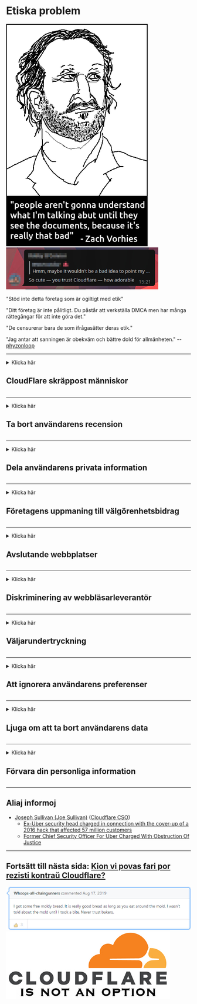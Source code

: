 # Etiska problem

![](../image/itsreallythatbad.jpg)
![](../image/telegram/c81238387627b4bfd3dcd60f56d41626.jpg)

"Stöd inte detta företag som är ogiltigt med etik"

"Ditt företag är inte pålitligt. Du påstår att verkställa DMCA men har många rättegångar för att inte göra det."

"De censurerar bara de som ifrågasätter deras etik."

"Jag antar att sanningen är obekväm och bättre dold för allmänheten."  -- [phyzonloop](https://twitter.com/phyzonloop)


---


<details>
<summary>Klicka här

## CloudFlare skräppost människor
</summary>


Cloudflare skickar skräppostmeddelanden till icke-Cloudflare-användare.

- Skicka bara e-postmeddelanden till prenumeranter som har valt
- När användaren säger "stopp", sluta sedan skicka e-post

Det är så enkelt. Men Cloudflare bryr sig inte.
Cloudflare sa att användningen av deras tjänst kan stoppa alla spammare eller angripare.
Hur kan vi stoppa Cloudflare utan att aktivera Cloudflare?


| 🖼 | 🖼 |
| --- | --- |
| ![](../image/cfspam01.jpg) | ![](../image/cfspam03.jpg) |
| ![](../image/cfspam02.jpg) | ![](../image/cfspambrittany.jpg)<br>![](../image/cfspamtwtr.jpg) |

</details>

---

<details>
<summary>Klicka här

## Ta bort användarens recension
</summary>


Cloudflare censurerar negativa recensioner.
Om du skickar anti-Cloudflare-text på Twitter har du en chans att få ett svar från Cloudflare-anställd med meddelandet "Nej, det är inte".
Om du publicerar en negativ recension på någon granskningswebbplats kommer de att försöka censurera den.


| 🖼 | 🖼 |
| --- | --- |
| ![](../image/cfcenrev_01.jpg)<br>![](../image/cfcenrev_02.jpg) | ![](../image/cfcenrev_03.jpg) |

</details>

---

<details>
<summary>Klicka här

## Dela användarens privata information
</summary>


Cloudflare har ett enormt trakasseringsproblem.
Cloudflare delar personlig information om dem som klagar över värdplatser.
De ber dig ibland att ange ditt riktiga ID.
Om du inte vill bli trakasserad, angripen, överraskad eller dödad bör du hålla dig borta från Cloudflared-webbplatser.


| 🖼 | 🖼 |
| --- | --- |
| ![](../image/cfdox_what.jpg) | ![](../image/cfdox_swat.jpg) |
| ![](../image/cfdox_kill.jpg) | ![](../image/cfdox_threat.jpg) |
| ![](../image/cfdox_dox.jpg) | ![](../image/cfdox_ex1.jpg)<br>![](../image/cfdox_ex2.jpg) |

</details>

---

<details>
<summary>Klicka här

## Företagens uppmaning till välgörenhetsbidrag
</summary>


CloudFlare ber om välgörenhetsbidrag.
Det är ganska skrämmande att ett amerikanskt företag skulle be om välgörenhet tillsammans med ideella organisationer som har goda syften.
Om du gillar att blockera människor eller slösa bort andras tid kanske du vill beställa några pizzor för Cloudflare-anställda.


![](../image/cfdonate.jpg)

</details>

---

<details>
<summary>Klicka här

## Avslutande webbplatser
</summary>


Vad gör du om din webbplats plötsligt går ner?
Det finns rapporter om att Cloudflare tar bort användarens konfiguration eller stoppar tjänsten utan någon varning, tyst.
Vi föreslår att du hittar en bättre leverantör.

![](../image/cftmnt.jpg)

</details>

---

<details>
<summary>Klicka här

## Diskriminering av webbläsarleverantör
</summary>


CloudFlare ger förmånsbehandling för de som använder Firefox samtidigt som de använder fientlig behandling till användare av icke-Tor-Browser över Tor.
Tor-användare av vilka med rätta vägrar att utföra icke-javascript får också fientlig behandling.
Denna ojämlikhet i tillträde är ett nätmässigt neutralitetsmissbruk och ett missbruk av makt.

![](../image/browdifftbcx.gif)

- Vänster: Tor Browser, Right: Chrome. Samma IP-adress.

![](../image/browserdiff.jpg)

- Vänster: Tor Browser Javascript Disabled, Cookie Enabled
- Höger: Chrome Javascript aktiverat, cookie inaktiverat

![](../image/cfsiryoublocked.jpg)

- QuteBrowser (mindre webbläsare) utan Tor (Clearnet IP)

| ***Webbläsare*** | ***Åtkomstbehandling*** |
| --- | --- |
| Tor Browser (Javascript aktiverat) | åtkomst tillåten |
| Firefox (Javascript aktiverat) | åtkomst försämrad |
| Chromium (Javascript aktiverat) | åtkomst försämrad |
| Chromium or Firefox (Javascript inaktiverat) | tillträde beviljas ej |
| Chromium or Firefox (Cookie inaktiverad) | tillträde beviljas ej |
| QuteBrowser | tillträde beviljas ej |
| lynx | tillträde beviljas ej |
| w3m | tillträde beviljas ej |
| wget | tillträde beviljas ej |


Varför inte använda ljudknappen för att lösa enkel utmaning?

Ja, det finns en ljudknapp, men den fungerar inte alltid över Tor.
Du får detta meddelande när du klickar på det:

```
Försök igen senare
Din dator eller nätverk kan skicka automatiserade frågor.
För att skydda våra användare kan vi inte behandla din begäran just nu.
För mer information besök vår hjälp sida
```

</details>

---

<details>
<summary>Klicka här

## Väljarundertryckning
</summary>


Väljare i amerikanska stater registrerar sig för att i slutändan rösta via statssekreterarens webbplats i staten där de bor.
Republikanskontrollerade statssekretariatskontor deltar i väljarundertryckning genom att stänga av statssekreterarens webbplats genom Cloudflare.
Cloudflares fientliga behandling av Tor-användare, dess MITM-position som en centraliserad global övervakningspunkt och dess skadliga roll totalt sett gör potentiella väljare ovilliga att registrera sig.
Särskilt liberaler tenderar att omfamna integritet.
Väljarregistreringsformulär samlar känslig information om en väljares politiska lutning, personliga fysiska adress, personnummer och födelsedatum.
De flesta stater gör endast en delmängd av denna information allmänt tillgänglig, men Cloudflare ser all den informationen när någon registrerar sig för att rösta.

Observera att pappersregistrering inte kringgår Cloudflare eftersom sekreteraren för anställda för statlig datainmatning troligen kommer att använda Cloudflare-webbplatsen för att ange uppgifterna.

| 🖼 | 🖼 |
| --- | --- |
| ![](../image/cfvotm_01.jpg) | ![](../image/cfvotm_02.jpg) |

- Change.org är en berömd webbplats för att samla röster och vidta åtgärder.
“människor överallt startar kampanjer, mobiliserar supportrar och arbetar med beslutsfattare för att driva lösningar.”
Tyvärr kan många inte se Change.org alls på grund av Cloudflares aggressiva filter.
De blockeras från att underteckna framställningen och utesluter dem från en demokratisk process.
Att använda annan plattform som inte är molnklar, som OpenPetition, hjälper till att avhjälpa problemet.

| 🖼 | 🖼 |
| --- | --- |
| ![](../image/changeorgasn.jpg) | ![](../image/changeorgtor.jpg) |

- Cloudflares "Athenian Project" erbjuder gratis skydd på företagsnivå till statliga och lokala valwebbplatser.
De sa att "deras valkretsar kan få tillgång till valinformation och väljarregistrering", men det är en lögn eftersom många bara inte kan surfa på webbplatsen alls.

</details>

---

<details>
<summary>Klicka här

## Att ignorera användarens preferenser
</summary>


Om du väljer bort något, förväntar du dig att du inte får något e-postmeddelande om det.
Cloudflare ignorerar användarens preferenser och delar data med tredjepartsföretag utan kundens samtycke.
Om du använder deras gratisplan skickar de ibland e-post till dig där du ber om att köpa månadsabonnemang.

![](../image/cfviopl_tp.jpg)

</details>

---

<details>
<summary>Klicka här

## Ljuga om att ta bort användarens data
</summary>


Enligt denna ex-cloudflare-kundens blogg ljuger Cloudflare om att ta bort konton.
Idag förvarar många företag dina uppgifter efter att du har stängt eller tagit bort ditt konto.
De flesta bra företag nämner om det i sin integritetspolicy.
Cloudflare? Nej.

```
2019-08-05 CloudFlare skickade en bekräftelse på att de har tagit bort mitt konto.
2019-10-02 Jag fick ett e-postmeddelande från CloudFlare "eftersom jag är kund"
```

Cloudflare visste inte om ordet "ta bort".
Om det verkligen tas bort, varför fick denna ex-kund ett e-postmeddelande?
Han nämnde också att Cloudflares sekretesspolicy inte nämner om den.

```
Deras nya integritetspolicy nämner inte att bevara data under ett år.
```

![](../image/cfviopl_notdel.jpg)

Hur kan du lita på Cloudflare om deras integritetspolicy är en LIE?

</details>

---

<details>
<summary>Klicka här

## Förvara din personliga information
</summary>


Att ta bort Cloudflare-konto är svårt.

```
Skicka in en supportbiljett med hjälp av kategorin "Konto",
och begära kontot radering i meddelandekroppen.
Du får inte ha några domäner eller kreditkort kopplade till ditt konto innan du begär att raderas.
```

Du kommer att få detta bekräftelsemail.

![](../image/cf_deleteandkeep.jpg)

"Vi har börjat behandla din raderingsbegäran" men "Vi kommer att fortsätta att lagra din personliga information".

Kan du "lita på" detta?

</details>

---

## Aliaj informoj

- [Joseph Sullivan (Joe Sullivan)](../cloudflare_inc/cloudflare_members.md) ([Cloudflare CSO](https://twitter.com/eastdakota/status/1296522269313785862))
  - [Ex-Uber security head charged in connection with the cover-up of a 2016 hack that affected 57 million customers](https://www.businessinsider.com/uber-data-hack-security-head-joe-sullivan-charged-cover-up-2020-8)
  - [Former Chief Security Officer For Uber Charged With Obstruction Of Justice](https://www.justice.gov/usao-ndca/pr/former-chief-security-officer-uber-charged-obstruction-justice)


---

## Fortsätt till nästa sida:   [Kion vi povas fari por rezisti kontraŭ Cloudflare?](sv.action.md)

![](../image/freemoldybread.jpg)
![](../image/cfisnotanoption.jpg)

